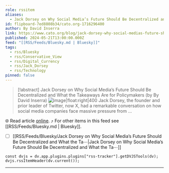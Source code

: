 ```yaml
---
role: rssitem
aliases:
  - Jack Dorsey on Why Social Media’s Future Should Be Decentralized and What the Takeaways Are for Policymakers
id: flipboard-7ed8808b34/cato.org-1716296400
author: By David Inserra
link: https://www.cato.org/blog/jack-dorsey-why-social-medias-future-should-be-decentralized-what-takeaways-are-policymakers
published: 2024-05-21T13:00:00.000Z
feed: "[[RSS/Feeds/Bluesky.md | Bluesky]]"
tags:
  - rss/Bluesky
  - rss/Conservative_View
  - rss/Digital_Currency
  - rss/Jack_Dorsey
  - rss/Technology
pinned: false
---
```


> [!abstract] Jack Dorsey on Why Social Media’s Future Should Be Decentralized and What the Takeaways Are for Policymakers (by By David Inserra)
> ![image|float:right|400](https://ic-cdn.flipboard.com/cato.org/32c743e2bb2db6293443955896aa012b6ecf7aec/_xlarge.jpeg) Jack Dorsey, the founder and prior leader of Twitter, now X, had a remarkable conversation on how social media companies face massive pressure from …

🌐 Read article [online](https://www.cato.org/blog/jack-dorsey-why-social-medias-future-should-be-decentralized-what-takeaways-are-policymakers). ⤴ For other items in this feed see [[RSS/Feeds/Bluesky.md | Bluesky]].

- [ ] [[RSS/Feeds/Bluesky/Jack Dorsey on Why Social Media’s Future Should Be Decentralized and What the Ta⋯|Jack Dorsey on Why Social Media’s Future Should Be Decentralized and What the Ta⋯]]

~~~dataviewjs
const dvjs = dv.app.plugins.plugins["rss-tracker"].getDVJSTools(dv);
dvjs.rssItemHeader(dv.current());
~~~

- - -

